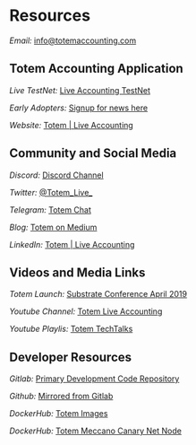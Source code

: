 # Resources

_Email:_ <a href="mailto:info@totemaccounting.com">info@totemaccounting.com</a>

## Totem Accounting Application

_Live TestNet:_ <a href="http://bit.ly/3j78rYz">Live Accounting TestNet</a>

_Early Adopters:_ <a href="http://bit.ly/36waf8f">Signup for news here</a>

_Website:_ <a href="http://bit.ly/3r4Wbuc">Totem | Live Accounting</a>

## Community and Social Media

_Discord:_ <a href="http://bit.ly/2YuG4tX">Discord Channel</a>

_Twitter:_ <a href="https://bit.ly/3pEdwd8">@Totem_Live_</a>

_Telegram:_ <a href="http://bit.ly/2MFKT0I">Totem Chat</a>

_Blog:_ <a href="http://bit.ly/3r9QEmq">Totem on Medium</a>

_LinkedIn:_ <a href="https://bit.ly/3tdBQF9">Totem | Live Accounting</a>

## Videos and Media Links

_Totem Launch:_ <a href="https://bit.ly/3rmZ8qv">Substrate Conference April 2019</a>

_Youtube Channel:_ <a href="https://bit.ly/2Yzdd7O">Totem Live Accounting</a>

_Youtube Playlis:_ <a href="http://bit.ly/3r9QEmq">Totem TechTalks</a>

## Developer Resources

_Gitlab:_ <a href="http://bit.ly/3pBn88M">Primary Development Code Repository</a>

_Github:_ <a href="http://bit.ly/3cqeR3L">Mirrored from Gitlab</a>

_DockerHub:_ <a href="http://dockr.ly/3pP05ak">Totem Images</a>

_DockerHub:_ <a href="http://dockr.ly/3ctgMEx">Totem Meccano Canary Net Node</a>